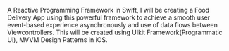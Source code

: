 A Reactive Programming Framework in Swift, I will be creating a Food Delivery App using this powerful framework to achieve a smooth user event-based experience asynchronously and use of data flows between Viewcontrollers. This will be created using UIkit Framework(Programmatic Ui), MVVM Design Patterns in iOS.
